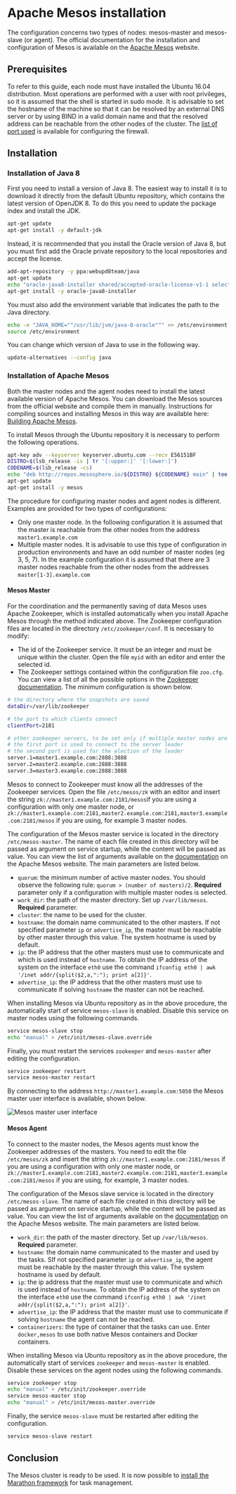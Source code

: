 # Apache Mesos installation
The configuration concerns two types of nodes: mesos-master and mesos-slave (or agent).
The official documentation for the installation and configuration of Mesos is available on the [Apache Mesos](http://mesos.apache.org/) website.

## Prerequisites
To refer to this guide, each node must have installed the Ubuntu 16.04 distribution.
Most operations are performed with a user with root privileges, so it is assumed that the shell is started in sudo mode.
It is advisable to set the hostname of the machine so that it can be resolved by an external DNS server or by using BIND in a valid domain name
and that the resolved address can be reachable from the other nodes of the cluster.
The [list of port used](firewall_configuration.md) is available for configuring the firewall.

## Installation

### Installation of Java 8
First you need to install a version of Java 8. The easiest way to install it is to download it directly from the default Ubuntu repository,
which contains the latest version of OpenJDK 8. To do this you need to update the package index and install the JDK.
```bash
apt-get update
apt-get install -y default-jdk
```
Instead, it is recommended that you install the Oracle version of Java 8,
but you must first add the Oracle private repository to the local repositories and accept the license.
```bash
add-apt-repository -y ppa:webupd8team/java
apt-get update
echo "oracle-java8-installer shared/accepted-oracle-license-v1-1 select true" | debconf-set-selections
apt-get install -y oracle-java8-installer
```
You must also add the environment variable that indicates the path to the Java directory.
```bash
echo -e "JAVA_HOME=""/usr/lib/jvm/java-8-oracle""" >> /etc/environment
source /etc/environment
```
You can change which version of Java to use in the following way.
```bash
update-alternatives --config java
```

### Installation of Apache Mesos

Both the master nodes and the agent nodes need to install the latest available version of Apache Mesos.
You can download the Mesos sources from the official website and compile them in manually.
Instructions for compiling sources and installing Mesos in this way are available here:
[Building Apache Mesos](http://mesos.apache.org/documentation/latest/building/).

To install Mesos through the Ubuntu repository it is necessary to perform the following operations.
```bash
apt-key adv --keyserver keyserver.ubuntu.com --recv E56151BF
DISTRO=$(lsb_release -is | tr '[:upper:]' '[:lower:]')
CODENAME=$(lsb_release -cs)
echo "deb http://repos.mesosphere.io/${DISTRO} ${CODENAME} main" | tee /etc/apt/sources.list.d/mesosphere.list
apt-get update
apt-get install -y mesos
```

The procedure for configuring master nodes and agent nodes is different. Examples are provided for two types of configurations:
* Only one master node. In the following configuration it is assumed that the master is reachable from the other nodes from the address `master1.example.com`
* Multiple master nodes. It is advisable to use this type of configuration in production environments and have an odd number of master nodes (eg 3, 5, 7).
  In the example configuration it is assumed that there are 3 master nodes reachable from the other nodes from the addresses `master[1-3].example.com`

#### Mesos Master
For the coordination and the permanently saving of data Mesos uses Apache Zookeeper,
which is installed automatically when you install Apache Mesos through the method indicated above.
The Zookeeper configuration files are located in the directory `/etc/zookeeper/conf`.
It is necessary to modify:
* The id of the Zookeeper service. It must be an integer and must be unique within the cluster. Open the file `myid` with an editor and enter the selected id.
* The Zookeeper settings contained within the configuration file `zoo.cfg`. You can view a list of all the possible options in the
  [Zookeeper documentation](http://hadoop.apache.org/zookeeper/docs/current/zookeeperAdmin.html). The minimum configuration is shown below.
```bash
# the directory where the snapshots are saved
dataDir=/var/lib/zookeeper

# the port to which clients connect
clientPort=2181

# other zookeeper servers, to be set only if multiple master nodes are used
# the first port is used to connect to the server leader
# the second port is used for the election of the leader
server.1=master1.example.com:2888:3888
server.2=master2.example.com:2888:3888
server.3=master3.example.com:2888:3888
```

Mesos to connect to Zookeeper must know all the addresses of the Zookeeper services.
Open the file `/etc/mesos/zk` with an editor and insert the string `zk://master1.example.com:2181/mesos`if you are using a configuration with only one master
node, or `zk://master1.example.com:2181,master2.example.com:2181,master3.example.com:2181/mesos` if you are using, for example 3 master nodes.

The configuration of the Mesos master service is located in the directory `/etc/mesos-master`.
The name of each file created in this directory will be passed as argument on service startup, while the content will be passed as value.
You can view the list of arguments available on the [documentation](http://mesos.apache.org/documentation/latest/configuration/master/)
on the Apache Mesos website. The main parameters are listed below.
* `quorum`: the minimum number of active master nodes. You should observe the following rule: `quorum > (number of masters)/2`.
  **Required** parameter only if a configuration with multiple master nodes is selected.
* `work_dir`: the path of the master directory. Set up `/var/lib/mesos`. **Required** parameter.
* `cluster`: the name to be used for the cluster.
* `hostname`: the domain name communicated to the other masters. If not specified parameter `ip` or `advertise_ip`,
  the master must be reachable by other master through this value. The system hostname is used by default.
* `ip`: the IP address that the other masters must use to communicate and which is used instead of `hostname`.
  To obtain the IP address of the system on the interface `eth0` use the command `ifconfig eth0 | awk '/inet addr/{split($2,a,":"); print a[2]}'`.
* `advertise_ip`: the IP address that the other masters must use to communicate if solving `hostname` the master can not be reached.

When installing Mesos via Ubuntu repository as in the above procedure, the automatically start of service `mesos-slave` is enabled.
Disable this service on master nodes using the following commands.
```bash
service mesos-slave stop
echo "manual" > /etc/init/mesos-slave.override
```

Finally, you must restart the services `zookeeper` and `mesos-master` after editing the configuration.
```bash
service zookeeper restart
service mesos-master restart
```

By connecting to the address `http://master1.example.com:5050` the Mesos master user interface is available, shown below.

![Mesos master user interface](https://i.imgur.com/O69r0S4.png)

#### Mesos Agent
To connect to the master nodes, the Mesos agents must know the Zookeeper addresses of the masters.
You need to edit the file `/etc/mesos/zk` and insert the string `zk://master1.example.com:2181/mesos` if you are using a configuration with only one master node,
or `zk://master1.example.com:2181,master2.example.com:2181,master3.example.com:2181/mesos` if you are using, for example, 3 master nodes.

The configuration of the Mesos slave service is located in the directory `/etc/mesos-slave`.
The name of each file created in this directory will be passed as argument on service startup, while the content will be passed as value.
You can view the list of arguments available on the [documentation](http://mesos.apache.org/documentation/latest/configuration/agent/)
on the Apache Mesos website. The main parameters are listed below.
* `work_dir`: the path of the master directory. Set up `/var/lib/mesos`. **Required** parameter.
* `hostname`: the domain name communicated to the master and used by the tasks. SIf not specified parameter `ip` or `advertise_ip`,
  the agent must be reachable by the master through this value. The system hostname is used by default.
* `ip`: the ip address that the master must use to communicate and which is used instead of `hostname`.
  To obtain the IP address of the system on the interface `eth0` use the command `ifconfig eth0 | awk '/inet addr/{split($2,a,":"); print a[2]}'`.
* `advertise_ip`: the IP address that the master must use to communicate if solving `hostname` the agent can not be reached.
* `containerizers`: the type of container that the tasks can use.
  Enter `docker,mesos` to use both native Mesos containers and Docker containers.

When installing Mesos via Ubuntu repository as in the above procedure, the automatically start of services `zookeeper` and `mesos-master` is enabled.
Disable these services on the agent nodes using the following commands.
```bash
service zookeeper stop
echo "manual" > /etc/init/zookeeper.override
service mesos-master stop
echo "manual" > /etc/init/mesos-master.override
```

Finally, the service `mesos-slave` must be restarted after editing the configuration.
```bash
service mesos-slave restart
```

## Conclusion
The Mesos cluster is ready to be used. It is now possible to [install the Marathon framework](marathon_installation.md) for task management.
